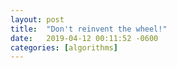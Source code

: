 ```yaml
---
layout: post
title:  "Don't reinvent the wheel!"
date:   2019-04-12 00:11:52 -0600
categories: [algorithms]
---
```



